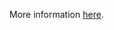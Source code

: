 More information [here](https://docs.prismacloud.io/en/enterprise-edition/policy-reference/aws-policies/aws-logging-policies/bc-aws-325).
